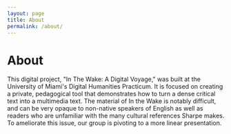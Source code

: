 ```yaml
---
layout: page
title: About
permalink: /about/
---
```


# About

This digital project, "In The Wake: A Digital Voyage," was built at the University of Miami's Digital Humanities Practicum. It is focused on creating a private, pedagogical tool that demonstrates how to turn a dense critical text into a multimedia text. The material of In the Wake is notably difficult, and can be very opaque to non-native speakers of English as well as readers who are unfamiliar with the many cultural references Sharpe makes. To ameliorate this issue, our group is pivoting to a more linear presentation. 
